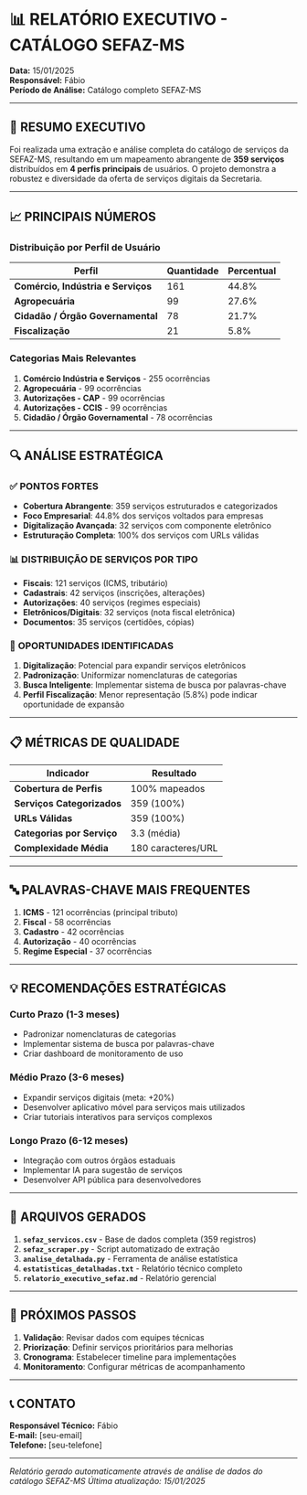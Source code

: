 # 📊 RELATÓRIO EXECUTIVO - CATÁLOGO SEFAZ-MS

**Data:** 15/01/2025  
**Responsável:** Fábio  
**Período de Análise:** Catálogo completo SEFAZ-MS  

---

## 🎯 RESUMO EXECUTIVO

Foi realizada uma extração e análise completa do catálogo de serviços da SEFAZ-MS, resultando em um mapeamento abrangente de **359 serviços** distribuídos em **4 perfis principais** de usuários. O projeto demonstra a robustez e diversidade da oferta de serviços digitais da Secretaria.

---

## 📈 PRINCIPAIS NÚMEROS

### Distribuição por Perfil de Usuário
| Perfil | Quantidade | Percentual |
|--------|------------|------------|
| **Comércio, Indústria e Serviços** | 161 | 44.8% |
| **Agropecuária** | 99 | 27.6% |
| **Cidadão / Órgão Governamental** | 78 | 21.7% |
| **Fiscalização** | 21 | 5.8% |

### Categorias Mais Relevantes
1. **Comércio Indústria e Serviços** - 255 ocorrências
2. **Agropecuária** - 99 ocorrências  
3. **Autorizações - CAP** - 99 ocorrências
4. **Autorizações - CCIS** - 99 ocorrências
5. **Cidadão / Órgão Governamental** - 78 ocorrências

---

## 🔍 ANÁLISE ESTRATÉGICA

### ✅ **PONTOS FORTES**
- **Cobertura Abrangente**: 359 serviços estruturados e categorizados
- **Foco Empresarial**: 44.8% dos serviços voltados para empresas
- **Digitalização Avançada**: 32 serviços com componente eletrônico
- **Estruturação Completa**: 100% dos serviços com URLs válidas

### 📊 **DISTRIBUIÇÃO DE SERVIÇOS POR TIPO**
- **Fiscais**: 121 serviços (ICMS, tributário)
- **Cadastrais**: 42 serviços (inscrições, alterações)
- **Autorizações**: 40 serviços (regimes especiais)
- **Eletrônicos/Digitais**: 32 serviços (nota fiscal eletrônica)
- **Documentos**: 35 serviços (certidões, cópias)

### 🎯 **OPORTUNIDADES IDENTIFICADAS**
1. **Digitalização**: Potencial para expandir serviços eletrônicos
2. **Padronização**: Uniformizar nomenclaturas de categorias
3. **Busca Inteligente**: Implementar sistema de busca por palavras-chave
4. **Perfil Fiscalização**: Menor representação (5.8%) pode indicar oportunidade de expansão

---

## 📋 MÉTRICAS DE QUALIDADE

| Indicador | Resultado |
|-----------|----------|
| **Cobertura de Perfis** | 100% mapeados |
| **Serviços Categorizados** | 359 (100%) |
| **URLs Válidas** | 359 (100%) |
| **Categorias por Serviço** | 3.3 (média) |
| **Complexidade Média** | 180 caracteres/URL |

---

## 🔤 PALAVRAS-CHAVE MAIS FREQUENTES

1. **ICMS** - 121 ocorrências (principal tributo)
2. **Fiscal** - 58 ocorrências
3. **Cadastro** - 42 ocorrências
4. **Autorização** - 40 ocorrências
5. **Regime Especial** - 37 ocorrências

---

## 💡 RECOMENDAÇÕES ESTRATÉGICAS

### **Curto Prazo (1-3 meses)**
- Padronizar nomenclaturas de categorias
- Implementar sistema de busca por palavras-chave
- Criar dashboard de monitoramento de uso

### **Médio Prazo (3-6 meses)**
- Expandir serviços digitais (meta: +20%)
- Desenvolver aplicativo móvel para serviços mais utilizados
- Criar tutoriais interativos para serviços complexos

### **Longo Prazo (6-12 meses)**
- Integração com outros órgãos estaduais
- Implementar IA para sugestão de serviços
- Desenvolver API pública para desenvolvedores

---

## 📁 ARQUIVOS GERADOS

1. **`sefaz_servicos.csv`** - Base de dados completa (359 registros)
2. **`sefaz_scraper.py`** - Script automatizado de extração
3. **`analise_detalhada.py`** - Ferramenta de análise estatística
4. **`estatisticas_detalhadas.txt`** - Relatório técnico completo
5. **`relatorio_executivo_sefaz.md`** - Relatório gerencial

---

## 🚀 PRÓXIMOS PASSOS

1. **Validação**: Revisar dados com equipes técnicas
2. **Priorização**: Definir serviços prioritários para melhorias
3. **Cronograma**: Estabelecer timeline para implementações
4. **Monitoramento**: Configurar métricas de acompanhamento

---

## 📞 CONTATO

**Responsável Técnico:** Fábio  
**E-mail:** [seu-email]  
**Telefone:** [seu-telefone]  

---

*Relatório gerado automaticamente através de análise de dados do catálogo SEFAZ-MS*
*Última atualização: 15/01/2025*